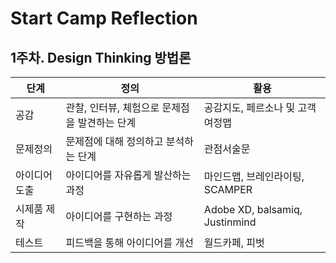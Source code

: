 # Start Camp Reflection

## 1주차.  Design Thinking 방법론

| 단계 | 정의 | 활용 |
| ---- | ---- | ---- |
| 공감 | 관찰, 인터뷰, 체험으로 문제점을 발견하는 단계 | 공감지도, 페르소나 및 고객여정맵          |
| 문제정의 | 문제점에 대해 정의하고 분석하는 단계 | 관점서술문 |
| 아이디어 도출 | 아이디어를 자유롭게 발산하는 과정 | 마인드맵, 브레인라이팅, SCAMPER |
| 시제품 제작 | 아이디어를 구현하는 과정 | Adobe XD, balsamiq, Justinmind |
| 테스트 | 피드백을 통해 아이디어를 개선 | 월드카페, 피벗 |

